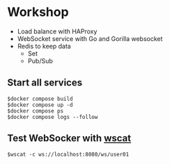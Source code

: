 # Workshop
* Load balance with HAProxy
* WebSocket service with Go and Gorilla websocket
* Redis to keep data
  * Set
  * Pub/Sub

## Start all services
```
$docker compose build
$docker compose up -d
$docker compose ps
$docker compose logs --follow
```

## Test WebSocker with [wscat](https://www.npmjs.com/package/wscat)
```
$wscat -c ws://localhost:8080/ws/user01
```
